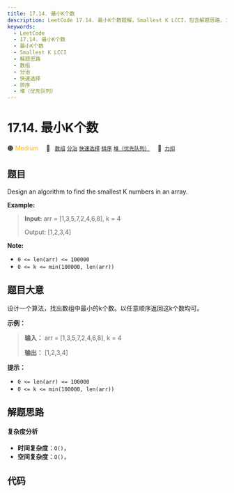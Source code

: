 ```yaml
---
title: 17.14. 最小K个数
description: LeetCode 17.14. 最小K个数题解，Smallest K LCCI，包含解题思路、复杂度分析以及完整的 JavaScript 代码实现。
keywords:
  - LeetCode
  - 17.14. 最小K个数
  - 最小K个数
  - Smallest K LCCI
  - 解题思路
  - 数组
  - 分治
  - 快速选择
  - 排序
  - 堆（优先队列）
---
```


# 17.14. 最小K个数

🟠 <font color=#ffb800>Medium</font>&emsp; 🔖&ensp; [`数组`](/tag/array.md) [`分治`](/tag/divide-and-conquer.md) [`快速选择`](/tag/quickselect.md) [`排序`](/tag/sorting.md) [`堆（优先队列）`](/tag/heap-priority-queue.md)&emsp; 🔗&ensp;[`力扣`](https://leetcode.cn/problems/smallest-k-lcci)

## 题目

Design an algorithm to find the smallest K numbers in an array.

**Example:**

> 
> 
> 
> 
> 
> **Input:** arr = [1,3,5,7,2,4,6,8], k = 4
> 
> Output: [1,2,3,4]
> 
> 

**Note:**

  * `0 <= len(arr) <= 100000`
  * `0 <= k <= min(100000, len(arr))`


## 题目大意

设计一个算法，找出数组中最小的k个数。以任意顺序返回这k个数均可。

**示例：**

> 
> 
> 
> 
> 
> **输入：** arr = [1,3,5,7,2,4,6,8], k = 4
> 
> **输出：** [1,2,3,4]
> 
> 

**提示：**

  * `0 <= len(arr) <= 100000`
  * `0 <= k <= min(100000, len(arr))`


## 解题思路

#### 复杂度分析

- **时间复杂度**：`O()`，
- **空间复杂度**：`O()`，

## 代码

```javascript

```